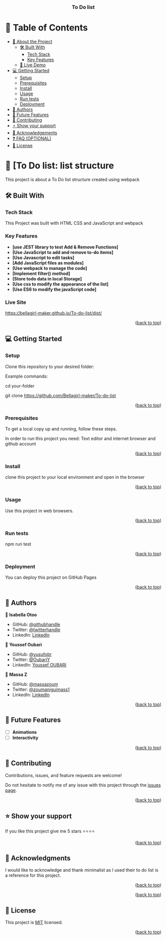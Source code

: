 
<a name="readme-top"></a>

<div align="center">
  <br/>


  <h3><b>To Do list
</b></h3>

</div>

<!-- TABLE OF CONTENTS -->

# 📗 Table of Contents

- [📖 About the Project](#about-project)
  - [🛠 Built With](#built-with)
    - [Tech Stack](#tech-stack)
    - [Key Features](#key-features)
  - [🚀 Live Demo](#live-demo)
- [💻 Getting Started](#getting-started)
  - [Setup](#setup)
  - [Prerequisites](#prerequisites)
  - [Install](#install)
  - [Usage](#usage)
  - [Run tests](#run-tests)
  - [Deployment](#deployment)
- [👥 Authors](#authors)
- [🔭 Future Features](#future-features)
- [🤝 Contributing](#contributing)
- [⭐️ Show your support](#support)
- [🙏 Acknowledgements](#acknowledgements)
- [❓ FAQ (OPTIONAL)](#faq)
- [📝 License](#license)

<!-- PROJECT DESCRIPTION -->


# 📖 [To Do list: list structure
<a name="about-project"></a>

This project is about a To Do list structure created using webpack

## 🛠 Built With <a name="built-with"></a>

### Tech Stack <a name="tech-stack"></a>

This Project was built with HTML CSS and JavaScript and webpack

### Key Features <a name="key-features"></a>

- **[use JEST library to test Add & Remove Functions]**
- **[Use JavaScript to add and remove to-do items]**
- **[Use Javascript to edit tasks]**
- **[Add JavaScript files as modules]**
- **[Use webpack to manage the code]**
- **[Implement filter() method]**
- **[Store todo data in local Storage]**
- **[Use css to modify the appearance of the list]**
- **[Use ES6 to modify the javaScript code]**

### Live Site<a name="Live site"></a>

https://bellagirl-maker.github.io/To-do-list/dist/

<p align="right">(<a href="#readme-top">back to top</a>)</p>

<!-- GETTING STARTED -->

## 💻 Getting Started <a name="getting-started"></a>

### Setup

Clone this repository to your desired folder:

Example commands:

cd your-folder


git clone https://github.com/Bellagirl-maker/To-do-list

<p align="right">(<a href="#readme-top">back to top</a>)</p>

### Prerequisites

To get a local copy up and running, follow these steps.

In order to run this project you need: Text editor and internet browser and github account

<p align="right">(<a href="#readme-top">back to top</a>)</p>

### Install

clone this project to your local environment and open in the browser

<p align="right">(<a href="#readme-top">back to top</a>)</p>

### Usage


Use this project in web browsers.

<p align="right">(<a href="#readme-top">back to top</a>)</p>

### Run tests

npm run test

<p align="right">(<a href="#readme-top">back to top</a>)</p>

### Deployment

You can deploy this project on GitHub Pages

<p align="right">(<a href="#readme-top">back to top</a>)</p>

## 👥 Authors <a name="authors"></a>

👤 **Isabella Otoo**

- GitHub: [@githubhandle](https://github.com/Bellagirl-maker)
- Twitter: [@twitterhandle](https://twitter.com/isabella_otoo)
- LinkedIn: [LinkedIn](https://www.linkedin.com/in/isabella-otoo-935901146/)


👤 **Youssef Oubari**
  
- GitHub: [@yusufobr](https://github.com/yusufobr)
- Twitter: [@OubariY](https://twitter.com/OubariY)
- LinkedIn: [Youssef OUBARI](https://www.linkedin.com/in/youssef-oubari-370451147)


👤 **Massa Z**

- GitHub: [@massazoum](https://github.com/massazoum)
- Twitter: [@zoumaniguimass1](https://twitter.com/zoumaniguimass1)
- LinkedIn: [LinkedIn](www.linkedin.com/in/massa-zoumanigui-1aba4525a)

<p align="right">(<a href="#readme-top">back to top</a>)</p>


## 🔭 Future Features <a name="future-features"></a>

- [ ] **Animations**
- [ ] **Interactivity** 

<p align="right">(<a href="#readme-top">back to top</a>)</p>


## 🤝 Contributing <a name="contributing"></a>

Contributions, issues, and feature requests are welcome!

Do not hesitate to notify me of any issue with this project through the [issues page](../../issues/).

<p align="right">(<a href="#readme-top">back to top</a>)</p>


## ⭐️ Show your support <a name="support"></a>

If you like this project give me 5 stars ⭐️⭐️⭐️⭐️

<p align="right">(<a href="#readme-top">back to top</a>)</p>

## 🙏 Acknowledgments <a name="acknowledgements"></a>

I would like to acknowledge and thank minimalist as I used their to do list is a reference for this project.

<p align="right">(<a href="#readme-top">back to top</a>)</p>
  

<p align="right">(<a href="#readme-top">back to top</a>)</p>


## 📝 License <a name="license"></a>

This project is [MIT](./LICENSE) licensed.

<p align="right">(<a href="#readme-top">back to top</a>)</p>
